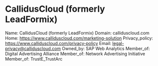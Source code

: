 
# CallidusCloud (formerly LeadFormix)

Name: CallidusCloud (formerly LeadFormix)
Domain: calliduscloud.com
Home: https://www.calliduscloud.com/marketing-solution
Privacy_policy: https://www.calliduscloud.com/privacy-policy
Email: legal-privacy@calliduscloud.com
Owned_by: SAP Web Analytics
Member_of: Digital Advertising Alliance
Member_of: Network Advertising Initiative
Member_of: TrustE_TrustArc
